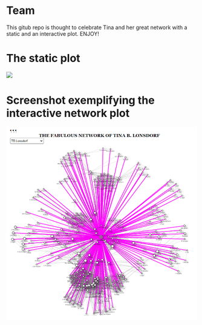 # Team
This gitub repo is thought to celebrate Tina and her great network with a static and an interactive plot. ENJOY!

# The static plot
<img src="https://github.com/LonsdorfLab/Team/blob/main/Network_Tina_Poster.png" width="750"/>

# Screenshot exemplifying the interactive network plot
<img src="https://github.com/LonsdorfLab/Team/blob/main/Network_Tina_interactive_ReadMe.PNG" width="750"/>
